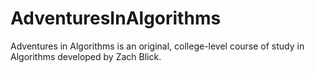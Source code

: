 # AdventuresInAlgorithms
Adventures in Algorithms is an original, college-level course of study in Algorithms developed by Zach Blick.
